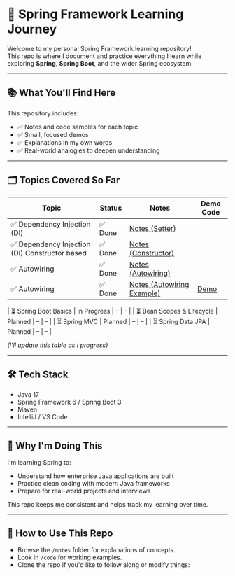 # 🌱 Spring Framework Learning Journey

Welcome to my personal Spring Framework learning repository!  
This repo is where I document and practice everything I learn while exploring **Spring**, **Spring Boot**, and the wider Spring ecosystem.

---

## 📚 What You'll Find Here

This repository includes:

- ✅ Notes and code samples for each topic
- ✅ Small, focused demos
- ✅ Explanations in my own words
- ✅ Real-world analogies to deepen understanding

---

## 🗂️ Topics Covered So Far

| Topic | Status | Notes | Demo Code |
|-------|--------|-------|-----------|
| ✅ Dependency Injection (DI) | ✅ Done | [Notes (Setter)](Notes/DependencyInjectionSetterBased.md) 
| ✅ Dependency Injection (DI) Constructor based | ✅ Done |[Notes (Constructor)](Notes/DependencyInjectionConstructorBased.md) | 
| ✅ Autowiring | ✅ Done |[Notes (Autowiring)](Notes/Autowiring.md) | 
| ✅ Autowiring | ✅ Done |[Notes (Autowiring Example)](Notes/AutowiringExample.md) | [Demo](XMLAutowiring)


| ⏳ Spring Boot Basics | In Progress | – | – |
| ⏳ Bean Scopes & Lifecycle | Planned | – | – |
| ⏳ Spring MVC | Planned | – | – |
| ⏳ Spring Data JPA | Planned | – | – |

_(I'll update this table as I progress)_

---

## 🛠️ Tech Stack

- Java 17
- Spring Framework 6 / Spring Boot 3
- Maven
- IntelliJ / VS Code

---

## 🧠 Why I'm Doing This

I'm learning Spring to:
- Understand how enterprise Java applications are built
- Practice clean coding with modern Java frameworks
- Prepare for real-world projects and interviews

This repo keeps me consistent and helps track my learning over time.

---

## 🚀 How to Use This Repo

- Browse the `/notes` folder for explanations of concepts.
- Look in `/code` for working examples.
- Clone the repo if you'd like to follow along or modify things:

